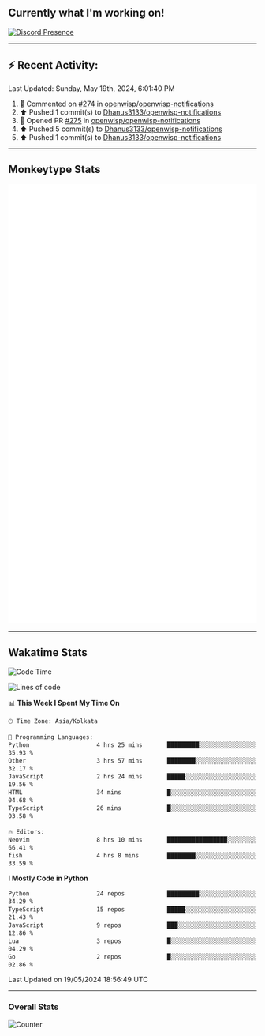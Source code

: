 ## Currently what I'm working on!
[![Discord Presence](https://lanyard.cnrad.dev/api/534981034400284712)](https://discord.com/users/534981034400284712)

---

## :zap: Recent Activity:
<!--RECENT_ACTIVITY:last_update-->
Last Updated: Sunday, May 19th, 2024, 6:01:40 PM
<!--RECENT_ACTIVITY:last_update_end-->
<!--RECENT_ACTIVITY:start-->
1. 💬 Commented on [#274](https://github.com/openwisp/openwisp-notifications/pull/274#discussion_r1605974723) in [openwisp/openwisp-notifications](https://github.com/openwisp/openwisp-notifications)<br>
2. ⬆️ Pushed 1 commit(s) to [Dhanus3133/openwisp-notifications](https://github.com/Dhanus3133/openwisp-notifications)<br>
3. 💪 Opened PR [#275](https://github.com/openwisp/openwisp-notifications/pull/275) in [openwisp/openwisp-notifications](https://github.com/openwisp/openwisp-notifications)<br>
4. ⬆️ Pushed 5 commit(s) to [Dhanus3133/openwisp-notifications](https://github.com/Dhanus3133/openwisp-notifications)<br>
5. ⬆️ Pushed 1 commit(s) to [Dhanus3133/openwisp-notifications](https://github.com/Dhanus3133/openwisp-notifications)<br>
<!--RECENT_ACTIVITY:end-->

---

## Monkeytype Stats
<a href="https://monkeytype.com/profile/dhanus">
  <img src="https://raw.githubusercontent.com/Dhanus3133/Dhanus3133/monkeytype/monkeytype-lbpb.svg" alt="Monkeytype Profile" />
</a>

---

## Wakatime Stats
<!--START_SECTION:waka-->
![Code Time](http://img.shields.io/badge/Code%20Time-1%2C836%20hrs%2027%20mins-blue)

![Lines of code](https://img.shields.io/badge/From%20Hello%20World%20I%27ve%20Written-5.1%20million%20lines%20of%20code-blue)

📊 **This Week I Spent My Time On** 

```text
🕑︎ Time Zone: Asia/Kolkata

💬 Programming Languages: 
Python                   4 hrs 25 mins       █████████░░░░░░░░░░░░░░░░   35.93 % 
Other                    3 hrs 57 mins       ████████░░░░░░░░░░░░░░░░░   32.17 % 
JavaScript               2 hrs 24 mins       █████░░░░░░░░░░░░░░░░░░░░   19.56 % 
HTML                     34 mins             █░░░░░░░░░░░░░░░░░░░░░░░░   04.68 % 
TypeScript               26 mins             █░░░░░░░░░░░░░░░░░░░░░░░░   03.58 % 

🔥 Editors: 
Neovim                   8 hrs 10 mins       █████████████████░░░░░░░░   66.41 % 
fish                     4 hrs 8 mins        ████████░░░░░░░░░░░░░░░░░   33.59 % 
```

**I Mostly Code in Python** 

```text
Python                   24 repos            █████████░░░░░░░░░░░░░░░░   34.29 % 
TypeScript               15 repos            █████░░░░░░░░░░░░░░░░░░░░   21.43 % 
JavaScript               9 repos             ███░░░░░░░░░░░░░░░░░░░░░░   12.86 % 
Lua                      3 repos             █░░░░░░░░░░░░░░░░░░░░░░░░   04.29 % 
Go                       2 repos             █░░░░░░░░░░░░░░░░░░░░░░░░   02.86 % 
```




 Last Updated on 19/05/2024 18:56:49 UTC
<!--END_SECTION:waka-->
---

### Overall Stats

<img src="https://moe-counter.glitch.me/get/@Dhanus3133?theme=asoul" alt="Counter" />
